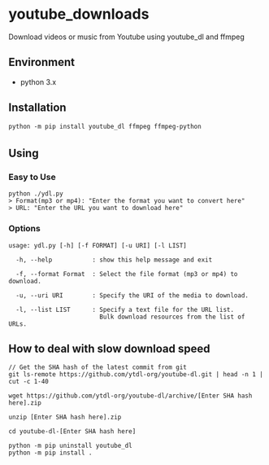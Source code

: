 # youtube_downloads

Download videos or music from Youtube using youtube_dl and ffmpeg

## Environment

- python 3.x

## Installation

```
python -m pip install youtube_dl ffmpeg ffmpeg-python
```


## Using　

### Easy to Use
```
python ./ydl.py
> Format(mp3 or mp4): "Enter the format you want to convert here"
> URL: "Enter the URL you want to download here"
```

### Options
```
usage: ydl.py [-h] [-f FORMAT] [-u URI] [-l LIST]

  -h, --help           : show this help message and exit

  -f, --format Format  : Select the file format (mp3 or mp4) to download.

  -u, --uri URI        : Specify the URI of the media to download.

  -l, --list LIST      : Specify a text file for the URL list.
                         Bulk download resources from the list of URLs.

```

## How to deal with slow download speed

```
// Get the SHA hash of the latest commit from git
git ls-remote https://github.com/ytdl-org/youtube-dl.git | head -n 1 | cut -c 1-40

wget https://github.com/ytdl-org/youtube-dl/archive/[Enter SHA hash here].zip

unzip [Enter SHA hash here].zip

cd youtube-dl-[Enter SHA hash here]

python -m pip uninstall youtube_dl
python -m pip install .
```
